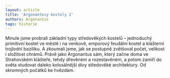 ```yaml
---
layout: article
title: 'Argonantovy kostely 2'
authors: Argonantus
tags: historie
---
```


Minule jsme probrali základní typy středověkých kostelů – jednoduchý primitivní
kostel ve městě i na venkově, emporový
feudální kostel a klášterní trojlodní baziliku. A zkoumali jsme, jak se postupně zvětšoval počet, velikost i složitost chrámů.
Právě jako Argonantus sám, který začne
doma ve Strahovském klášteře, tehdy dřevěném a rozestavěném, a potom zamíří
do světa studovat daleko kolosálnější divy
středověké architektury. Od skromných
počátků ke hvězdám.
